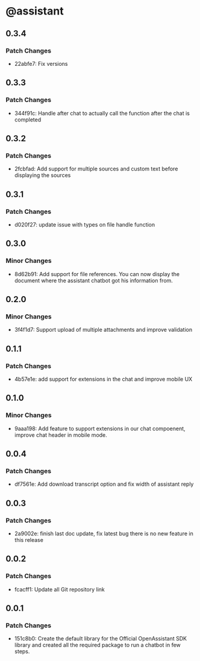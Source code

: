 # @assistant

## 0.3.4

### Patch Changes

- 22abfe7: Fix versions

## 0.3.3

### Patch Changes

- 344f91c: Handle after chat to actually call the function after the chat is completed

## 0.3.2

### Patch Changes

- 2fcbfad: Add support for multiple sources and custom text before displaying the sources

## 0.3.1

### Patch Changes

- d020f27: update issue with types on file handle function

## 0.3.0

### Minor Changes

- 8d62b91: Add support for file references. You can now display the document where the assistant chatbot got his information from.

## 0.2.0

### Minor Changes

- 3f4f1d7: Support upload of multiple attachments and improve validation

## 0.1.1

### Patch Changes

- 4b57e1e: add support for extensions in the chat and improve mobile UX

## 0.1.0

### Minor Changes

- 9aaa198: Add feature to support extensions in our chat compoenent, improve chat header in mobile mode.

## 0.0.4

### Patch Changes

- df7561e: Add download transcript option and fix width of assistant reply

## 0.0.3

### Patch Changes

- 2a9002e: finish last doc update, fix latest bug there is no new feature in this release

## 0.0.2

### Patch Changes

- fcacff1: Update all Git repository link

## 0.0.1

### Patch Changes

- 151c8b0: Create the default library for the Official OpenAssistant SDK library and created all the required package to run a chatbot in few steps.
